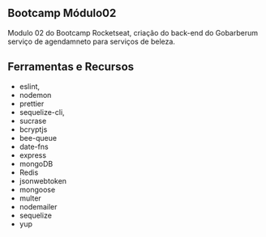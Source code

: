 ## Bootcamp Módulo02
Modulo 02 do Bootcamp Rocketseat, criação do back-end do Gobarberum serviço de agendamneto para serviços de beleza.

## Ferramentas e Recursos
- eslint,
- nodemon
- prettier
- sequelize-cli,
- sucrase
- bcryptjs
- bee-queue
- date-fns
- express
- mongoDB
- Redis
- jsonwebtoken
- mongoose
- multer
- nodemailer
- sequelize
- yup
